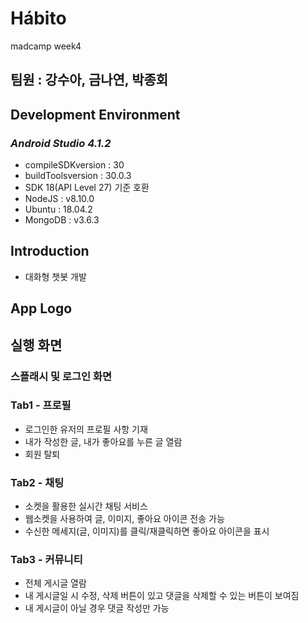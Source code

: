 # Hábito
madcamp week4

## 팀원 : 강수아, 금나연, 박종회

## Development Environment

### *Android Studio 4.1.2*

  * compileSDKversion : 30
  * buildToolsversion : 30.0.3
  * SDK 18(API Level 27) 기준 호환
  * NodeJS : v8.10.0
  * Ubuntu : 18.04.2
  * MongoDB : v3.6.3

## Introduction
- 대화형 챗봇 개발

## **App Logo**



## **실행 화면**

### 스플래시 및 로그인 화면


### Tab1 - 프로필

* 로그인한 유저의 프로필 사항 기재
* 내가 작성한 글, 내가 좋아요를 누른 글 열람
* 회원 탈퇴



### Tab2 - 채팅


* 소켓을 활용한 실시간 채팅 서비스
* 웹소켓을 사용하여 글, 이미지, 좋아요 아이콘 전송 가능
* 수신한 메세지(글, 이미지)를 클릭/재클릭하면 좋아요 아이콘을 표시



### Tab3 - 커뮤니티


* 전체 게시글 열람
* 내 게시글일 시 수정, 삭제 버튼이 있고 댓글을 삭제할 수 있는 버튼이 보여짐
* 내 게시글이 아닐 경우 댓글 작성만 가능
 
